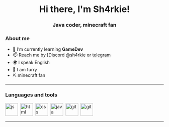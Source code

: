 <div id="header" align="center">
    <h1>Hi there, I'm  Sh4rkie! </h1>
    <h3>Java coder, minecraft fan</h3>
</div>

### About me
- 🌱 I’m currently learning **GameDev**
- 📫 Reach me by [Discord @sh4rkie or [telegram](https://t.me/sh_4rkie)
- 🌍 I speak English
- 🦊 I am furry
- ⛏️ minecraft fan

---

### Languages and tools

<img src="https://cdn.jsdelivr.net/gh/devicons/devicon/icons/javascript/javascript-original.svg" title="js" width="40" height="40"/>&nbsp;
<img src="https://cdn.jsdelivr.net/gh/devicons/devicon/icons/html5/html5-original.svg" title="html" width="40" height="40"/>&nbsp;
<img src="https://cdn.jsdelivr.net/gh/devicons/devicon/icons/css3/css3-original.svg" title="css" width="40" height="40"/>&nbsp;
<img src="https://cdn.jsdelivr.net/gh/devicons/devicon@latest/icons/java/java-original.svg" title="java" width="40" height="40"/>&nbsp;
<img src="https://cdn.jsdelivr.net/gh/devicons/devicon/icons/git/git-plain.svg" title="git" width="40" height="40"/>&nbsp;
<img src="https://cdn.jsdelivr.net/gh/devicons/devicon@latest/icons/docker/docker-plain-wordmark.svg" title="git" width="40" height="40"/>&nbsp;

---

